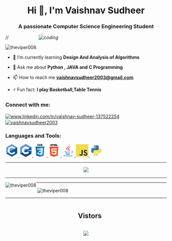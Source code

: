 <h1 align="center">Hi 👋, I'm Vaishnav Sudheer</h1>
<h3 align="center">A passionate Computer Science Engineering Student</h3>

/*<img align="right" alt="coding" width="400" src="https://camo.githubusercontent.com/cae12fddd9d6982901d82580bdf321d81fb299141098ca1c2d4891870827bf17/68747470733a2f2f6d69726f2e6d656469756d2e636f6d2f6d61782f313336302f302a37513379765349765f7430696f4a2d5a2e676966">*/


<p align="left"> <img src="https://komarev.com/ghpvc/?username=theviper008&label=Profile%20views&color=0e75b6&style=flat" alt="theviper008" /> </p>

- 🌱 I’m currently learning **Design And Analysis of Algorithms**

- 💬 Ask me about **Python , JAVA and C Programming**

- 📫 How to reach me **vaishnavsudheer2003@gmail.com**

- ⚡ Fun fact: **I play Basketball,Table Tennis**

<h3 align="left">Connect with me:</h3>
<p align="left">
<a href="https://linkedin.com/in/www.linkedin.com/in/vaishnav-sudheer-137522254" target="blank"><img align="center" src="https://raw.githubusercontent.com/rahuldkjain/github-profile-readme-generator/master/src/images/icons/Social/linked-in-alt.svg" alt="www.linkedin.com/in/vaishnav-sudheer-137522254" height="30" width="40" /></a>
<a href="https://www.leetcode.com/vaishnavsudheer2003" target="blank"><img align="center" src="https://raw.githubusercontent.com/rahuldkjain/github-profile-readme-generator/master/src/images/icons/Social/leet-code.svg" alt="vaishnavsudheer2003" height="30" width="40" /></a>
</p>

<h3 align="left">Languages and Tools:</h3>
<p align="left"> <a href="https://www.cprogramming.com/" target="_blank" rel="noreferrer"> <img src="https://raw.githubusercontent.com/devicons/devicon/master/icons/c/c-original.svg" alt="c" width="40" height="40"/> </a> <a href="https://www.w3schools.com/cpp/" target="_blank" rel="noreferrer"> <img src="https://raw.githubusercontent.com/devicons/devicon/master/icons/cplusplus/cplusplus-original.svg" alt="cplusplus" width="40" height="40"/> </a> <a href="https://www.w3schools.com/css/" target="_blank" rel="noreferrer"> <img src="https://raw.githubusercontent.com/devicons/devicon/master/icons/css3/css3-original-wordmark.svg" alt="css3" width="40" height="40"/> </a> <a href="https://www.w3.org/html/" target="_blank" rel="noreferrer"> <img src="https://raw.githubusercontent.com/devicons/devicon/master/icons/html5/html5-original-wordmark.svg" alt="html5" width="40" height="40"/> </a> <a href="https://www.java.com" target="_blank" rel="noreferrer"> <img src="https://raw.githubusercontent.com/devicons/devicon/master/icons/java/java-original.svg" alt="java" width="40" height="40"/> </a> <a href="https://developer.mozilla.org/en-US/docs/Web/JavaScript" target="_blank" rel="noreferrer"> <img src="https://raw.githubusercontent.com/devicons/devicon/master/icons/javascript/javascript-original.svg" alt="javascript" width="40" height="40"/> </a> <a href="https://www.python.org" target="_blank" rel="noreferrer"> <img src="https://raw.githubusercontent.com/devicons/devicon/master/icons/python/python-original.svg" alt="python" width="40" height="40"/> </a> </p>

--- 

<p align="center">
  <img src="https://leetcard.jacoblin.cool/vaishnavsudheer2003?theme=dark&font=Cambay&ext=heatmap" />
</p>

---

<p><img align="left" src="https://github-readme-stats.vercel.app/api/top-langs?username=theviper008&show_icons=true&locale=en&layout=compact" alt="theviper008" /></p>

---

<p>&nbsp;<img align="center" src="https://github-readme-stats.vercel.app/api?username=theviper008&show_icons=true&locale=en" alt="theviper008" /></p>

---

<p>
  <div id="user-content-toc">
  <ul align="center">
    <summary><h2 style="display: inline-block">Vistors</h2></summary>
  </ul>
</div>
  <p align="center">
  <img align="center" src="https://profile-counter.glitch.me/TheViper008/count.svg" />
</p>
